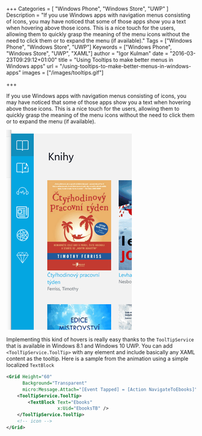 +++
Categories = [ "Windows Phone", "Windows Store", "UWP" ]
Description = "If you use Windows apps with navigation menus consisting of icons, you may have noticed that some of those apps show you a text when hovering above those icons. This is a nice touch for the users, allowing them to quickly grasp the meaning of the menu icons without the need to click them or to expand the menu (if available)."
Tags = ["Windows Phone", "Windows Store", "UWP"]
Keywords = ["Windows Phone", "Windows Store", "UWP", "XAML"]
author = "Igor Kulman"
date = "2016-03-23T09:29:12+01:00"
title = "Using Tooltips to make better menus in Windows apps"
url = "/using-tooltips-to-make-better-menus-in-windows-apps"
images = ["/images/tooltips.gif"]

+++

If you use Windows apps with navigation menus consisting of icons, you may have noticed that some of those apps show you a text when hovering above those icons. This is a nice touch for the users, allowing them to quickly grasp the meaning of the menu icons without the need to click them or to expand the menu (if available).

![Mouse tooltips](tooltips.gif)

Implementing this kind of hovers is really easy thanks to the `ToolTipService` that is available in Windows 8.1 and Windows 10 UWP. You can add `<ToolTipService.ToolTip>` with any element and include basically any XAML content as the tooltip. Here is a sample from the animation using a simple localized `TextBlock`

<!--more-->

```xml
<Grid Height="60"
      Background="Transparent"
      micro:Message.Attach="[Event Tapped] = [Action NavigateToEbooks]">
    <ToolTipService.ToolTip>
        <TextBlock Text="Ebooks"
                   x:Uid="EbooksTB" />
    </ToolTipService.ToolTip>
    <!-- icon -->
</Grid>
```
